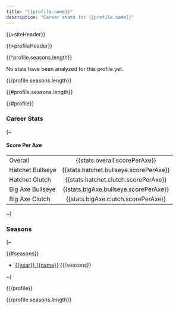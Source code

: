 ```yaml
---
title: "{{profile.name}}"
description: "Career stats for {{profile.name}}"
---
```


{{>siteHeader}}

{{>profileHeader}}

{{^profile.seasons.length}}

No stats have been analyzed for this profile yet.

{{/profile.seasons.length}}


{{#profile.seasons.length}}

{{#profile}}

### Career Stats

(~

#### Score Per Axe

|   |   |
|:--|:-:|
| Overall          | {{stats.overall.scorePerAxe}} |
| Hatchet Bullseye | {{stats.hatchet.bullseye.scorePerAxe}} |
| Hatchet Clutch   | {{stats.hatchet.clutch.scorePerAxe}} |
| Big Axe Bullseye | {{stats.bigAxe.bullseye.scorePerAxe}} |
| Big Axe Clutch   | {{stats.bigAxe.clutch.scorePerAxe}} |

~)

### Seasons

(~

{{#seasons}}
- [{{year}} {{name}}](s/{{seasonId}})
{{/seasons}}

~)

{{/profile}}

{{/profile.seasons.length}}